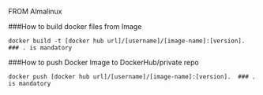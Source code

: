 FROM Almalinux

###How to build docker files from Image

```
docker build -t [docker hub url]/[username]/[image-name]:[version].  ### . is mandatory
```

###How to push Docker Image to DockerHub/private repo

```
docker push [docker hub url]/[username]/[image-name]:[version].  ### . is mandatory
```




